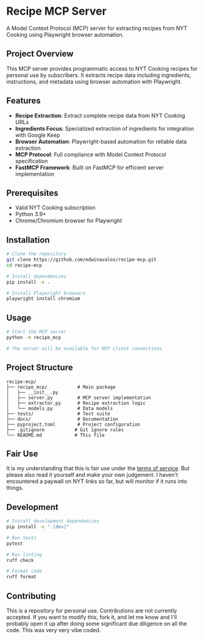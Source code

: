 # Recipe MCP Server

A Model Context Protocol (MCP) server for extracting recipes from NYT Cooking using Playwright browser automation.

## Project Overview

This MCP server provides programmatic access to NYT Cooking recipes for personal use by subscribers. It extracts recipe data including ingredients, instructions, and metadata using browser automation with Playwright.

## Features

- **Recipe Extraction**: Extract complete recipe data from NYT Cooking URLs
- **Ingredients Focus**: Specialized extraction of ingredients for integration with Google Keep
- **Browser Automation**: Playwright-based automation for reliable data extraction
- **MCP Protocol**: Full compliance with Model Context Protocol specification
- **FastMCP Framework**: Built on FastMCP for efficient server implementation

## Prerequisites

- Valid NYT Cooking subscription
- Python 3.9+
- Chrome/Chromium browser for Playwright

## Installation

```bash
# Clone the repository
git clone https://github.com/edwinavalos/recipe-mcp.git
cd recipe-mcp

# Install dependencies
pip install -e .

# Install Playwright browsers
playwright install chromium
```

## Usage

```bash
# Start the MCP server
python -m recipe_mcp

# The server will be available for MCP client connections
```

## Project Structure

```
recipe-mcp/
├── recipe_mcp/           # Main package
│   ├── __init__.py
│   ├── server.py         # MCP server implementation
│   ├── extractor.py      # Recipe extraction logic
│   └── models.py         # Data models
├── tests/                # Test suite
├── docs/                 # Documentation
├── pyproject.toml        # Project configuration
├── .gitignore           # Git ignore rules
└── README.md            # This file
```

## Fair Use

It is my understanding that this is fair use under the [terms of service](https://help.nytimes.com/115014893428-Terms-of-Service). But please also read it yourself and make your own judgement. I haven't encountered a paywall on NYT links so far, but will monitor if it runs into things.


## Development

```bash
# Install development dependencies
pip install -e ".[dev]"

# Run tests
pytest

# Run linting
ruff check

# Format code
ruff format
```

## Contributing

This is a repository for personal use. Contributions are not currently accepted. If you want to modify this, fork it, and let me know and I'll probably open it up after doing some significant due diligence on all the code. This was very very vibe coded.
